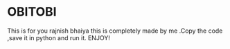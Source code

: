 # OBITOBI
This is for you rajnish bhaiya this is completely made by me .Copy the code ,save it in python and run it. ENJOY!
